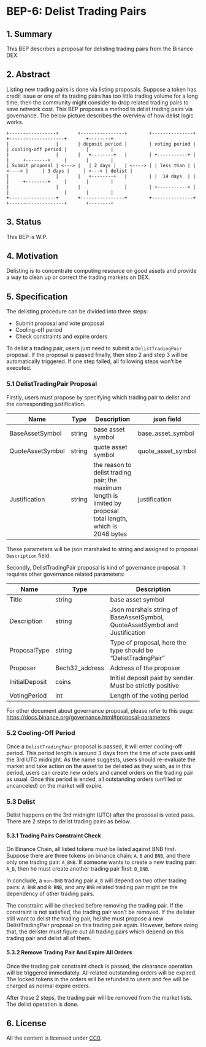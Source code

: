 # BEP-6: Delist Trading Pairs

## 1. Summary
This BEP describes a proposal for delisting trading pairs from the Binance DEX.
## 2. Abstract
Listing new trading pairs is done via listing proposals. Suppose a token has credit issue or one of its trading pairs has too little trading volume for a long time, then the community might consider to drop related trading pairs to save network cost. This BEP proposes a method to delist trading pairs via governance. The below picture describes the overview of how delist logic works. 

```
+-----------------+       +----------------+        +---------------+        +--------------------+       +--------+
|                 |       | deposit period |        | voting period |        | cooling-off period |       |        |
|                 |       |   +--------+   |        | +-----------+ |        |     +--------+     |       |        |
| Submit proposal | <---> |   | 2 days |   | <----> | | less than | | <----> |     | 3 days |     | <---> | delist |
|                 |       |   +--------+   |        | |  14 days  | |        |     +--------+     |       |        |
|                 |       |                |        | +-----------+ |        |                    |       |        |
+-----------------+       +----------------+        +---------------+        +--------------------+       +--------+
```

## 3. Status
This BEP is WIP.
## 4. Motivation
Delisting is to concentrate computing resource on good assets and provide a way to clean up or correct the trading markets on DEX.
## 5. Specification
The delisting procedure can be divided into three steps: 

- Submit proposal and vote proposal
- Cooling-off period
- Check constraints and expire orders

To delist a trading pair, users just need to submit a `DelistTradingPair` proposal. If the proposal is passed finally, then step 2 and step 3 will be automatically triggered. If one step failed, all following steps won’t be executed. 
### 5.1 DelistTradingPair Proposal
Firstly, users must propose by specifying which trading pair to delist and the corresponding justification. 


|        Name         |   Type      |        Description        |    json field      |
| ------------------- | ----------- | ------------------------  | ------------------ |
| BaseAssetSymbol     |   string    | base asset symbol         | base_asset_symbol  |
| QuoteAssetSymbol    |   string    | quote asset symbol        | quote_asset_symbol |
| Justification       |   string    | the reason to delist trading pair; the maximum length is limited by proposal total length, which is 2048 bytes | justification |

These parameters will be json marshaled to string and assigned to proposal `Description` field. 

Secondly, DelistTradingPair proposal is kind of governance proposal. It requires other governance related parameters:

|        Name       |   Type      |        Description        |
| ----------------- | ----------- | ------------------------  |
|       Title       |   string    | base asset symbol         |
|    Description   |   string    | Json marshals string of BaseAssetSymbol, QuoteAssetSymbol and Justification |
|    ProposalType   |   string    | Type of proposal, here the type should be “DelistTradingPair” |
|      Proposer     | Bech32_address | Address of the proposer |
|   InitialDeposit  |   coins    | Initial deposit paid by sender. Must be strictly positive |
|    VotingPeriod   |   int      | Length of the voting period|

For other document about governance proposal, please refer to this page: https://docs.binance.org/governance.html#proposal-parameters

### 5.2 Cooling-Off Period
Once a `DelistTradingPair` proposal is passed, it will enter cooling-off period. This period length is around 3 days from the time of vote pass until the 3rd UTC midnight. As the name suggests, users should re-evaluate the market and take action on the asset to be delisted as they wish, as in this period, users can create new orders and cancel orders on the trading pair as usual. Once this period is ended, all outstanding orders (unfilled or uncanceled) on the market will expire.
### 5.3 Delist
Delist happens on the 3rd midnight (UTC) after the proposal is voted pass. There are 2 steps to delist trading pairs as below.
#### 5.3.1 Trading Pairs Constraint Check
On Binance Chain, all listed tokens must be listed against BNB first. Suppose there are three tokens on binance chain: `A`, `B` and `BNB`, and there only one trading pair: `A_BNB`. If someone wants to create a new trading pair: `A_B`, then he must create another trading pair first: `B_BNB`.

In conclude, a `non-BNB` trading pair `A_B` will depend on two other trading pairs: `A_BNB` and `B_BNB`, and any `BNB` related trading pair might be the dependency of other trading pairs.

The constraint will be checked before removing the trading pair. If the constraint is not satisfied, the trading pair won’t be removed. If the delister still want to delist the trading pair, he/she must propose a new DelistTradingPair proposal on this trading pair again. However, before doing that, the delister must figure out all trading pairs which depend on this trading pair and delist all of them.
#### 5.3.2 Remove Trading Pair And Expire All Orders  
Once the trading pair constraint check is passed, the clearance operation will be triggered immediately. All related outstanding orders will be expired. The locked tokens in the orders will be refunded to users and fee will be charged as normal expire orders.

After these 2 steps, the trading pair will be removed from the market lists. The delist operation is done.
## 6. License
All the content is licensed under [CC0](https://creativecommons.org/publicdomain/zero/1.0/).



